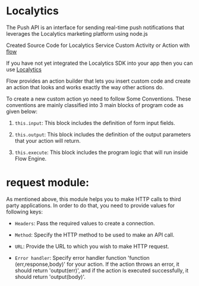 # Localytics
The Push API is an interface for sending real-time push notifications that leverages the Localytics marketing platform using node.js 

Created Source Code for Localytics Service Custom Activity or Action with [flow](https://flow.built.io/)

If you have not yet integrated the Localytics SDK into your app then you can use [Localytics](https://docs.localytics.com/dev/push-api.html#getting-started)

Flow provides an action builder that lets you insert custom code and create an action that looks and works exactly the way other actions do.

To create a new custom action yo need to follow Some Conventions.
These conventions are mainly classified into 3 main blocks of program code as given below:

1. ``this.input``: This block includes the definition of form input fields.

2. ``this.output``: This block includes the definition of the output parameters that your action will return.

3. ``this.execute``: This block includes the program logic that will run inside Flow Engine.

 # request module: 
 
 As mentioned above, this module helps you to make HTTP calls to third party applications. In order to do that, you need to provide values for following keys:

- ``Headers``: Pass the required values to create a connection.

- ``Method``: Specify the HTTP method to be used to make an API call.

- ``URL``: Provide the URL to which you wish to make HTTP request.

- ``Error handler``: Specify error handler function 'function (err,response,body)' for your action. If the action throws an error, it should return 'output(err)', and if the action is executed successfully, it should return 'output(body)'.
